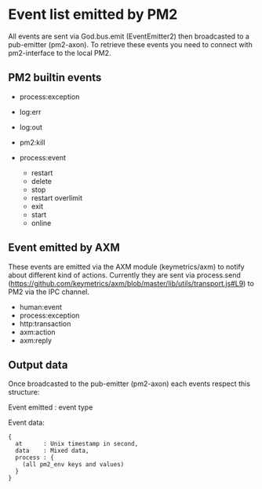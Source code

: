 
# Event list emitted by PM2

All events are sent via God.bus.emit (EventEmitter2) then broadcasted to a pub-emitter (pm2-axon).
To retrieve these events you need to connect with pm2-interface to the local PM2.

## PM2 builtin events

- process:exception
- log:err
- log:out
- pm2:kill

- process:event
    - restart
    - delete
    - stop
    - restart overlimit
    - exit
    - start
    - online

## Event emitted by AXM

These events are emitted via the AXM module (keymetrics/axm) to notify about different kind of actions.
Currently they are sent via process.send (https://github.com/keymetrics/axm/blob/master/lib/utils/transport.js#L9) to PM2 via the IPC channel.

- human:event
- process:exception
- http:transaction
- axm:action
- axm:reply

## Output data

Once broadcasted to the pub-emitter (pm2-axon) each events respect this structure:

Event emitted : event type

Event data:
```
{
  at      : Unix timestamp in second,
  data    : Mixed data,
  process : {
    (all pm2_env keys and values)
  }
}
```
